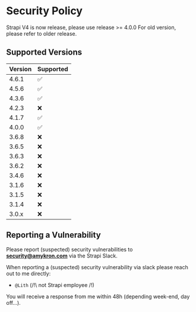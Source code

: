 # Security Policy

Strapi V4 is now release, please use release >= 4.0.0
For old version, please refer to older release.

## Supported Versions

| Version | Supported          |
|---------|--------------------|
| 4.6.1   | :white_check_mark: |
| 4.5.6   | :white_check_mark: |
| 4.3.6   | :white_check_mark: |
| 4.2.3   | :x:                |
| 4.1.7   | :white_check_mark: |
| 4.0.0   | :white_check_mark: |
| 3.6.8   | :x:                |
| 3.6.5   | :x:                |
| 3.6.3   | :x:                |
| 3.6.2   | :x:                |
| 3.4.6   | :x:                |
| 3.1.6   | :x:                |
| 3.1.5   | :x:                |
| 3.1.4   | :x:                |
| 3.0.x   | :x:                |

## Reporting a Vulnerability

Please report (suspected) security vulnerabilities to **[security@amykron.com](mailto:security@amykron.com)** via the Strapi Slack.

When reporting a (suspected) security vulnerability via slack please reach out to me directly:
- `@Lith` (/!\ not Strapi employee /!\)

You will receive a response from me within 48h (depending week-end, day off...).
